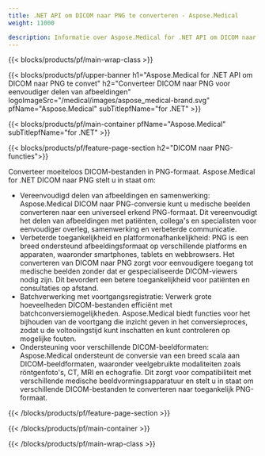 ```yaml
---
title: .NET API om DICOM naar PNG te converteren - Aspose.Medical
weight: 11000

description: Informatie over Aspose.Medical for .NET API om DICOM naar PNG te converteren
---
```


{{< blocks/products/pf/main-wrap-class >}}

{{< blocks/products/pf/upper-banner h1="Aspose.Medical for .NET API om DICOM naar PNG te convet" h2="Converteer DICOM naar PNG voor eenvoudiger delen van afbeeldingen" logoImageSrc="/medical/images/aspose_medical-brand.svg" pfName="Aspose.Medical" subTitlepfName="for .NET" >}}

{{< blocks/products/pf/main-container pfName="Aspose.Medical" subTitlepfName="for .NET" >}}

{{< blocks/products/pf/feature-page-section h2="DICOM naar PNG-functies">}}

<p>Converteer moeiteloos DICOM-bestanden in PNG-formaat. Aspose.Medical for .NET DICOM naar PNG stelt u in staat om:</p>

<ul>
<li>Vereenvoudigd delen van afbeeldingen en samenwerking: Aspose.Medical DICOM naar PNG-conversie kunt u medische beelden converteren naar een universeel erkend PNG-formaat. Dit vereenvoudigt het delen van afbeeldingen met patiënten, collega's en specialisten voor eenvoudiger overleg, samenwerking en verbeterde communicatie.</li>
<li>Verbeterde toegankelijkheid en platformonafhankelijkheid: PNG is een breed ondersteund afbeeldingsformaat op verschillende platforms en apparaten, waaronder smartphones, tablets en webbrowsers. Het converteren van DICOM naar PNG zorgt voor eenvoudigere toegang tot medische beelden zonder dat er gespecialiseerde DICOM-viewers nodig zijn. Dit bevordert een betere toegankelijkheid voor patiënten en consultaties op afstand.</li>
<li>Batchverwerking met voortgangsregistratie: Verwerk grote hoeveelheden DICOM-bestanden efficiënt met batchconversiemogelijkheden. Aspose.Medical biedt functies voor het bijhouden van de voortgang die inzicht geven in het conversieproces, zodat u de voltooiingstijd kunt inschatten en kunt controleren op mogelijke fouten.</li>
<li>Ondersteuning voor verschillende DICOM-beeldformaten: Aspose.Medical ondersteunt de conversie van een breed scala aan DICOM-beeldformaten, waaronder veelgebruikte modaliteiten zoals röntgenfoto's, CT, MRI en echografie. Dit zorgt voor compatibiliteit met verschillende medische beeldvormingsapparatuur en stelt u in staat om verschillende DICOM-bestanden te converteren naar toegankelijk PNG-formaat.</li>
</ul>

{{< /blocks/products/pf/feature-page-section >}}

{{< /blocks/products/pf/main-container >}}

{{< /blocks/products/pf/main-wrap-class >}}